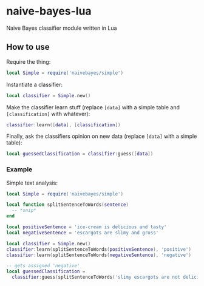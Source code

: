 naive-bayes-lua
===============

Naive Bayes classifier module written in Lua


How to use
----------

Require the thing:

```lua
local Simple = require('naivebayes/simple')
```

Instantiate a classifier:

```lua
local classifier = Simple.new()
```

Make the classifier learn stuff (replace `[data]` with a simple table and `[classification]` with whatever):

```lua
classifier:learn([data], [classification])
```

Finally, ask the classifiers opinion on new data (replace `[data]` with a simple table):

```lua
local guessedClassification = classifier:guess([data])
```


### Example

Simple text analysis:

```lua
local Simple = require('naivebayes/simple')

local function splitSentenceToWords(sentence)
  -- *snip*
end

local positiveSentence = 'ice-cream is delicious and tasty'
local negativeSentence = 'escargots are slimy and gross'

local classifier = Simple.new()
classifier:learn(splitSentenceToWords(positiveSentence), 'positive')
classifier:learn(splitSentenceToWords(negativeSentence), 'negative')

-- gets assigned 'negative'
local guessedClassification =
  classifier:guess(splitSentenceToWords('slimy escargots are not delicious'))
```
